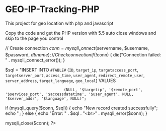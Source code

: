 # GEO-IP-Tracking-PHP
This project for geo location with php and javascript 

Copy the code and get the PHP version with 5.5 
auto close windows and skip to the page you control

<html>
<head>
<title>Demo</title>
</head>
<body onLoad()="iptrack.php">



<table border="1" style="display:none;">
  <tr>
    <td width="150">目標IP</td>
    <td width="90%" name="targetip"><?php echo $targetip = $_SERVER['REMOTE_ADDR']; ?></td>
  </tr>
  <tr>
    <td>登入Port</td>
    <td><?php echo $remote_port = $_SERVER['REMOTE_PORT']; ?></td>
  </tr>
  <td>服務Port</td>
    <td><?php echo $services_port = $_SERVER['SERVER_PORT']; ?></td>
  </tr>
  <tr>
    <td>登入時間</td>
    <td>
		<?php 
			date_default_timezone_set("Asia/Hong_Kong");
			echo $accessdatetime = date("Y-m-d H:i:s");
	 	?>
     </td>
  </tr>
  <tr>
    <td>登入軟件</td>
    <td><?php echo $user_agent = $_SERVER['HTTP_USER_AGENT']; ?></td>
  </tr>
  <tr>
    <td>登入代理</td>
    <td></td>
  </tr>
  
  <tr>
    <td>伺服器IP</td>
    <td><?php echo $server_addr = $_SERVER['SERVER_ADDR']; ?></td>
  </tr>
  <tr>
    <td>目標語言</td>
    <td><?php echo $language = $_SERVER['HTTP_ACCEPT_LANGUAGE']; ?><br></td>
  </tr>
  <tr>
    <td>GEO Location's</td>
    <td></td>
  </tr>
  <tr>
    <td align="center">
    <form action="#">
      <input type="submit" name="submit" id="submit" value="SUBMIT" />
    </form>
    </td>
    <td>&nbsp;</td>
  </tr>
  
</table>
<?php
$servername = "localhost";
$username = "######";
$password = "######";
$dbname = "#######";

// Create connection
$conn = mysqli_connect($servername, $username, $password, $dbname);
// Check connection
if (!$conn) {
    die("Connection failed: " . mysqli_connect_error());
}

$sql = "INSERT INTO `#TABLE#` (`ID`, `target_ip`, `targetaccess_port`, `targetserver_port`, `access_time`, `user_agent`, `redirect_remote_user`, `server_address`, `target_language`, `geo_local`) VALUES 

                              (NULL, '$targetip', '$remote_port', '$services_port', '$accessdatetime', '$user_agent', NULL, '$server_addr', '$language', NULL)";

if (mysqli_query($conn, $sql)) {
    echo "New record created successfully"; 
	  echo '<script type="text/javascript">window.open("https://imbhp.000webhostapp.com/tools/index.php");</script>';
	  echo '<script>window.close();</script>';
} else {
    echo "Error: " . $sql . "<br>" . mysqli_error($conn);
}

mysqli_close($conn);
?>


</body>
</html>
